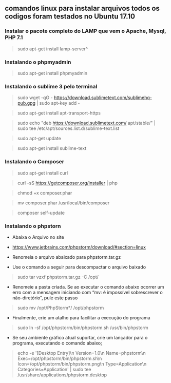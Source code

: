 ## comandos linux para instalar arquivos todos os codigos foram testados no Ubuntu 17.10


### Instalar o pacote completo do LAMP que vem o Apache, Mysql, PHP 7.1 
> sudo apt-get install lamp-server^


### Instalando o phpmyadmin
> sudo apt-get install phpmyadmin 


### Instalando o sublime 3 pelo terminal
> sudo wget -qO - https://download.sublimetext.com/sublimehq-pub.gpg | sudo apt-key add -

> sudo apt-get install apt-transport-https

> sudo echo "deb https://download.sublimetext.com/ apt/stable/" | sudo tee /etc/apt/sources.list.d/sublime-text.list

> sudo apt-get update

> sudo apt-get install sublime-text


### Instalando o Composer 
> sudo apt-get install curl

> curl -sS https://getcomposer.org/installer | php

> chmod +x composer.phar

> mv composer.phar /usr/local/bin/composer

> composer self-update

### Instalando o phpstorn

- Abaixa o Arquivo no site

- https://www.jetbrains.com/phpstorm/download/#section=linux

- Renomeia o arquivo abaixado para phpstorm.tar.gz

- Use o comando a seguir para descompactar o arquivo baixado

> sudo tar vzxf phpstorm.tar.gz -C /opt/

 - Renomeie a pasta criada. Se ao executar o comando abaixo ocorrer um erro com a mensagem iniciando com “mv: é impossível sobrescrever o não-diretório”, pule este passo

> sudo mv /opt/PhpStorm*/ /opt/phpstorm

- Finalmente, crie um atalho para facilitar a execução do programa

> sudo ln -sf /opt/phpstorm/bin/phpstorm.sh /usr/bin/phpstorm

- Se seu ambiente gráfico atual suportar, crie um lançador para o programa, executando o comando abaixo;

> echo -e '[Desktop Entry]\n Version=1.0\n Name=phpstorm\n Exec=/opt/phpstorm/bin/phpstorm.sh\n Icon=/opt/phpstorm/bin/phpstorm.png\n Type=Application\n Categories=Application' | sudo tee /usr/share/applications/phpstorm.desktop

